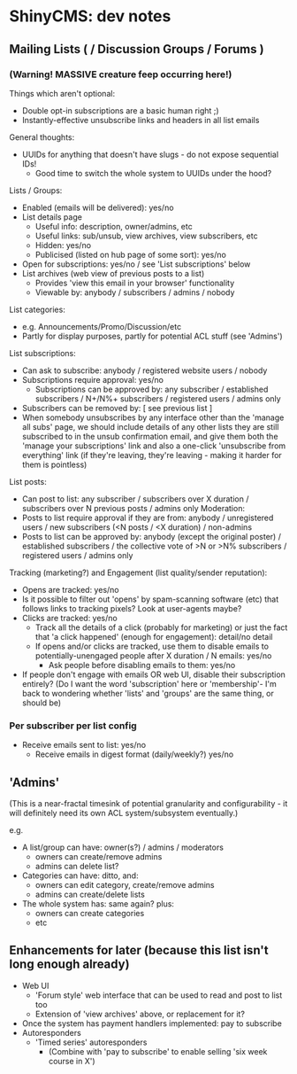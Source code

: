 # ShinyCMS: dev notes

## Mailing Lists ( / Discussion Groups / Forums )

### (Warning! MASSIVE creature feep occurring here!)

Things which aren't optional:  
* Double opt-in subscriptions are a basic human right ;)
* Instantly-effective unsubscribe links and headers in all list emails

General thoughts:  
* UUIDs for anything that doesn't have slugs - do not expose sequential IDs!
  * Good time to switch the whole system to UUIDs under the hood?

Lists / Groups:  
* Enabled (emails will be delivered): yes/no
* List details page
  * Useful info: description, owner/admins, etc
  * Useful links: sub/unsub, view archives, view subscribers, etc
  * Hidden: yes/no
  * Publicised (listed on hub page of some sort): yes/no
* Open for subscriptions: yes/no / see 'List subscriptions' below
* List archives (web view of previous posts to a list)
  * Provides 'view this email in your browser' functionality
  * Viewable by: anybody / subscribers / admins / nobody

List categories:  
* e.g. Announcements/Promo/Discussion/etc
* Partly for display purposes, partly for potential ACL stuff (see 'Admins')

List subscriptions:  
* Can ask to subscribe: anybody / registered website users / nobody
* Subscriptions require approval: yes/no
  * Subscriptions can be approved by: any subscriber / established subscribers /
    N+/N%+ subscribers / registered users / admins only
* Subscribers can be removed by: [ see previous list ]
* When somebody unsubscribes by any interface other than the 'manage all subs'
  page, we should include details of any other lists they are still subscribed
  to in the unsub confirmation email, and give them both the 'manage your
  subscriptions' link and also a one-click 'unsubscribe from everything' link
  (if they're leaving, they're leaving - making it harder for them is pointless)

List posts:  
* Can post to list: any subscriber / subscribers over X duration / subscribers
  over N previous posts / admins only
Moderation:  
* Posts to list require approval if they are from: anybody / unregistered
  users / new subscribers (<N posts / <X duration) / non-admins
* Posts to list can be approved by: anybody (except the original poster) /
  established subscribers / the collective vote of >N or >N% subscribers /
  registered users / admins only

Tracking (marketing?) and Engagement (list quality/sender reputation):  
* Opens are tracked: yes/no
 * Is it possible to filter out 'opens' by spam-scanning software (etc) that
   follows links to tracking pixels? Look at user-agents maybe?
* Clicks are tracked: yes/no
  * Track all the details of a click (probably for marketing) or just the fact
    that 'a click happened' (enough for engagement): detail/no detail
  * If opens and/or clicks are tracked, use them to disable emails to
    potentially-unengaged people after X duration / N emails: yes/no
    * Ask people before disabling emails to them: yes/no
* If people don't engage with emails OR web UI, disable their subscription
  entirely? (Do I want the word 'subscription' here or 'membership'- I'm back
  to wondering whether 'lists' and 'groups' are the same thing, or should be)


### Per subscriber per list config

* Receive emails sent to list: yes/no
  * Receive emails in digest format (daily/weekly?)  yes/no


## 'Admins'

(This is a near-fractal timesink of potential granularity and configurability -
it will definitely need its own ACL system/subsystem eventually.)

e.g.  
* A list/group can have: owner(s?) / admins / moderators
  * owners can create/remove admins
  * admins can delete list?
* Categories can have: ditto, and:
  * owners can edit category, create/remove admins
  * admins can create/delete lists
* The whole system has: same again? plus:
  * owners can create categories
  * etc


## Enhancements for later (because this list isn't long enough already)

* Web UI
  * 'Forum style' web interface that can be used to read and post to list too
  * Extension of 'view archives' above, or replacement for it?
* Once the system has payment handlers implemented: pay to subscribe
* Autoresponders
  * 'Timed series' autoresponders
    * (Combine with 'pay to subscribe' to enable selling 'six week course in X')
